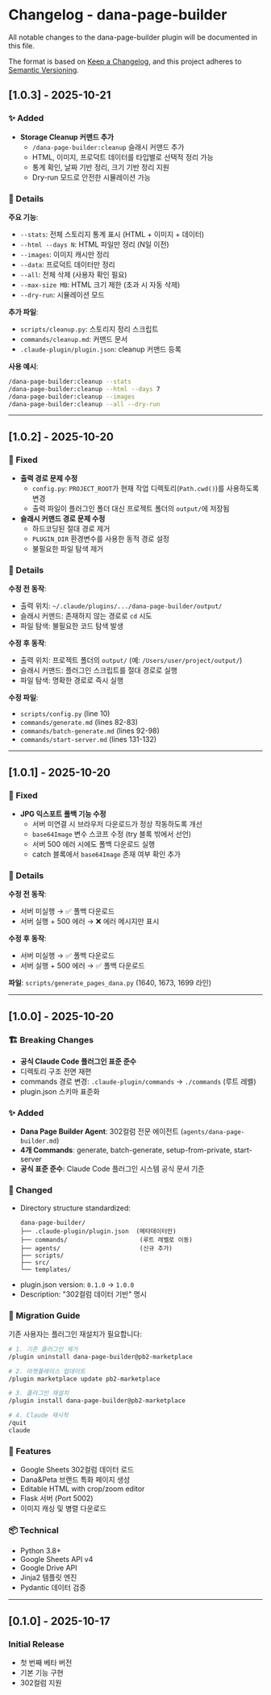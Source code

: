 # Changelog - dana-page-builder

All notable changes to the dana-page-builder plugin will be documented in this file.

The format is based on [Keep a Changelog](https://keepachangelog.com/en/1.0.0/),
and this project adheres to [Semantic Versioning](https://semver.org/spec/v2.0.0.html).

## [1.0.3] - 2025-10-21

### ✨ Added
- **Storage Cleanup 커맨드 추가**
  - `/dana-page-builder:cleanup` 슬래시 커맨드 추가
  - HTML, 이미지, 프로덕트 데이터를 타입별로 선택적 정리 가능
  - 통계 확인, 날짜 기반 정리, 크기 기반 정리 지원
  - Dry-run 모드로 안전한 시뮬레이션 가능

### 📝 Details
**주요 기능**:
- `--stats`: 전체 스토리지 통계 표시 (HTML + 이미지 + 데이터)
- `--html --days N`: HTML 파일만 정리 (N일 이전)
- `--images`: 이미지 캐시만 정리
- `--data`: 프로덕트 데이터만 정리
- `--all`: 전체 삭제 (사용자 확인 필요)
- `--max-size MB`: HTML 크기 제한 (초과 시 자동 삭제)
- `--dry-run`: 시뮬레이션 모드

**추가 파일**:
- `scripts/cleanup.py`: 스토리지 정리 스크립트
- `commands/cleanup.md`: 커맨드 문서
- `.claude-plugin/plugin.json`: cleanup 커맨드 등록

**사용 예시**:
```bash
/dana-page-builder:cleanup --stats
/dana-page-builder:cleanup --html --days 7
/dana-page-builder:cleanup --images
/dana-page-builder:cleanup --all --dry-run
```

---

## [1.0.2] - 2025-10-20

### 🐛 Fixed
- **출력 경로 문제 수정**
  - `config.py`: `PROJECT_ROOT`가 현재 작업 디렉토리(`Path.cwd()`)를 사용하도록 변경
  - 출력 파일이 플러그인 폴더 대신 프로젝트 폴더의 `output/`에 저장됨
- **슬래시 커맨드 경로 문제 수정**
  - 하드코딩된 절대 경로 제거
  - `PLUGIN_DIR` 환경변수를 사용한 동적 경로 설정
  - 불필요한 파일 탐색 제거

### 📝 Details
**수정 전 동작**:
- 출력 위치: `~/.claude/plugins/.../dana-page-builder/output/`
- 슬래시 커맨드: 존재하지 않는 경로로 `cd` 시도
- 파일 탐색: 불필요한 코드 탐색 발생

**수정 후 동작**:
- 출력 위치: 프로젝트 폴더의 `output/` (예: `/Users/user/project/output/`)
- 슬래시 커맨드: 플러그인 스크립트를 절대 경로로 실행
- 파일 탐색: 명확한 경로로 즉시 실행

**수정 파일**:
- `scripts/config.py` (line 10)
- `commands/generate.md` (lines 82-83)
- `commands/batch-generate.md` (lines 92-98)
- `commands/start-server.md` (lines 131-132)

---

## [1.0.1] - 2025-10-20

### 🐛 Fixed
- **JPG 익스포트 폴백 기능 수정**
  - 서버 미연결 시 브라우저 다운로드가 정상 작동하도록 개선
  - `base64Image` 변수 스코프 수정 (try 블록 밖에서 선언)
  - 서버 500 에러 시에도 폴백 다운로드 실행
  - catch 블록에서 `base64Image` 존재 여부 확인 추가

### 📝 Details
**수정 전 동작**:
- 서버 미실행 → ✅ 폴백 다운로드
- 서버 실행 + 500 에러 → ❌ 에러 메시지만 표시

**수정 후 동작**:
- 서버 미실행 → ✅ 폴백 다운로드
- 서버 실행 + 500 에러 → ✅ 폴백 다운로드

**파일**: `scripts/generate_pages_dana.py` (1640, 1673, 1699 라인)

---

## [1.0.0] - 2025-10-20

### 🏗️ Breaking Changes
- **공식 Claude Code 플러그인 표준 준수**
- 디렉토리 구조 전면 재편
- commands 경로 변경: `.claude-plugin/commands` → `./commands` (루트 레벨)
- plugin.json 스키마 표준화

### ✨ Added
- **Dana Page Builder Agent**: 302컬럼 전문 에이전트 (`agents/dana-page-builder.md`)
- **4개 Commands**: generate, batch-generate, setup-from-private, start-server
- **공식 표준 준수**: Claude Code 플러그인 시스템 공식 문서 기준

### 📁 Changed
- Directory structure standardized:
  ```
  dana-page-builder/
  ├── .claude-plugin/plugin.json  (메타데이터만)
  ├── commands/                    (루트 레벨로 이동)
  ├── agents/                      (신규 추가)
  ├── scripts/
  ├── src/
  └── templates/
  ```
- plugin.json version: `0.1.0` → `1.0.0`
- Description: "302컬럼 데이터 기반" 명시

### 🔄 Migration Guide
기존 사용자는 플러그인 재설치가 필요합니다:

```bash
# 1. 기존 플러그인 제거
/plugin uninstall dana-page-builder@pb2-marketplace

# 2. 마켓플레이스 업데이트
/plugin marketplace update pb2-marketplace

# 3. 플러그인 재설치
/plugin install dana-page-builder@pb2-marketplace

# 4. Claude 재시작
/quit
claude
```

### 🎯 Features
- Google Sheets 302컬럼 데이터 로드
- Dana&Peta 브랜드 특화 페이지 생성
- Editable HTML with crop/zoom editor
- Flask 서버 (Port 5002)
- 이미지 캐싱 및 병렬 다운로드

### 📦 Technical
- Python 3.8+
- Google Sheets API v4
- Google Drive API
- Jinja2 템플릿 엔진
- Pydantic 데이터 검증

---

## [0.1.0] - 2025-10-17

### Initial Release
- 첫 번째 베타 버전
- 기본 기능 구현
- 302컬럼 지원
